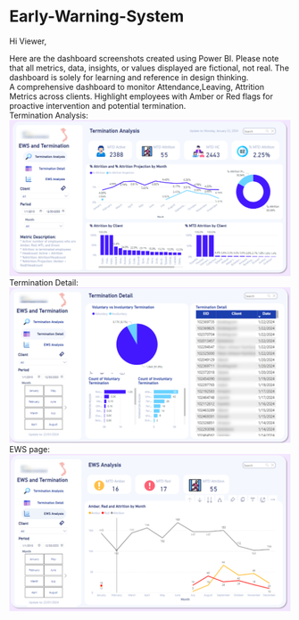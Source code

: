 # Early-Warning-System
Hi Viewer,

Here are the dashboard screenshots created using Power BI. Please note that all metrics, data, insights, or values displayed are fictional, not real. The dashboard is solely for learning and reference in design thinking.
<br>A comprehensive dashboard to monitor Attendance,Leaving, Attrition Metrics across clients. Highlight employees with Amber or Red flags for proactive intervention and potential termination.
<br>
Termination Analysis:
![image](https://github.com/Cong-hau/Early-Warning-System/blob/main/2024-08-28_11h51_12.png)
<br>
Termination Detail:
![image](https://github.com/Cong-hau/Early-Warning-System/blob/main/2024-08-28_11h51_22.png)
<br>
EWS page:
![image](https://github.com/Cong-hau/Early-Warning-System/blob/main/2024-08-28_11h51_30.png)

